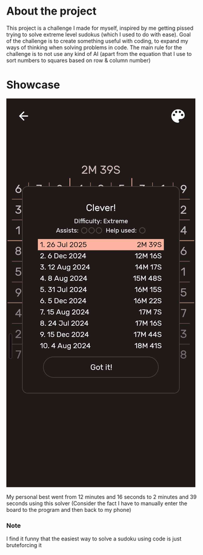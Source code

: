 # About the project

This project is a challenge I made for myself, inspired by me getting pissed trying to solve extreme level sudokus (which I used to do with ease). Goal of the challenge is to create something useful with coding, to expand my ways of thinking when solving problems in code. The main rule for the challenge is to not use any kind of AI (apart from the equation that I use to sort numbers to squares based on row & column number)


# Showcase

![How long it took to solve the sudoku with this project](SudokuSolver_Showcase.jpg)

My personal best went from 12 minutes and 16 seconds to 2 minutes and 39 seconds using this solver (Consider the fact I have to manually enter the board to the program and then back to my phone)

### Note

I find it funny that the easiest way to solve a sudoku using code is just bruteforcing it